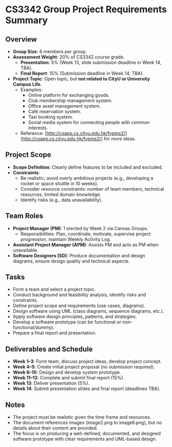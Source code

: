 # CS3342 Group Project Requirements Summary

## Overview
- **Group Size**: 6 members per group.
- **Assessment Weight**: 20% of CS3342 course grade.
  - **Presentation**: 5% (Week 13, slide submission deadline in Week 14, TBA).
  - **Final Report**: 15% (Submission deadline in Week 14, TBA).
- **Project Topic**: Open topic, but **not related to CityU or University Campus Life**.
  - Examples:
    - Online platform for exchanging goods.
    - Club membership management system.
    - Office asset management system.
    - Café reservation system.
    - Taxi booking system.
    - Social media system for connecting people with common interests.
  - Reference: [http://csapp.cs.cityu.edu.hk/fypms2/](http://csapp.cs.cityu.edu.hk/fypms2/) for more ideas.

## Project Scope
- **Scope Definition**: Clearly define features to be included and excluded.
- **Constraints**:
  - Be realistic; avoid overly ambitious projects (e.g., developing a rocket or space shuttle in 10 weeks).
  - Consider resource constraints: number of team members, technical resources, limited domain knowledge.
  - Identify risks (e.g., data unavailability).

## Team Roles
- **Project Manager (PM)**: 1 elected by Week 2 via Canvas Groups.
  - Responsibilities: Plan, coordinate, motivate, supervise project progression, maintain Weekly Activity Log.
- **Assistant Project Manager (APM)**: Assists PM and acts as PM when unavailable.
- **Software Designers (SD)**: Produce documentation and design diagrams, ensure design quality and technical aspects.

## Tasks
- Form a team and select a project topic.
- Conduct background and feasibility analysis, identify risks and constraints.
- Define project scope and requirements (use cases, diagrams).
- Design software using UML (class diagrams, sequence diagrams, etc.).
- Apply software design principles, patterns, and strategies.
- Develop a software prototype (can be functional or non-functional/dummy).
- Prepare a final report and presentation.

## Deliverables and Schedule
- **Week 1–3**: Form team, discuss project ideas, develop project concept.
- **Week 4–5**: Create initial project proposal (no submission required).
- **Week 6–10**: Design and develop system prototype.
- **Week 11–13**: Complete and submit final report (15%).
- **Week 13**: Deliver presentation (5%).
- **Week 14**: Submit presentation slides and final report (deadlines TBA).

## Notes
- The project must be realistic given the time frame and resources.
- The document references images (image2.png to image6.png), but no details about their content are provided.
- The focus is on producing a well-defined, documented, and designed software prototype with clear requirements and UML-based design.